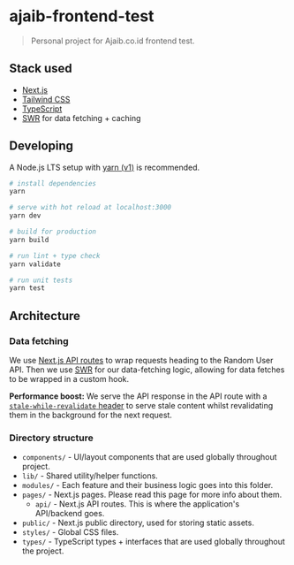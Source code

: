 # ajaib-frontend-test

> Personal project for Ajaib.co.id frontend test.

## Stack used

- [Next.js](https://nextjs.org/)
- [Tailwind CSS](https://tailwindcss.com/)
- [TypeScript](https://typescriptlang.org/)
- [SWR](https://swr.vercel.app/) for data fetching + caching

## Developing

A Node.js LTS setup with [yarn (v1)](https://yarnpkg.com/) is recommended.

```bash
# install dependencies
yarn

# serve with hot reload at localhost:3000
yarn dev

# build for production
yarn build

# run lint + type check
yarn validate

# run unit tests
yarn test
```

## Architecture

### Data fetching

We use [Next.js API routes](https://nextjs.org/docs/api-routes/introduction) to wrap requests heading to the Random User API. Then we use [SWR](https://swr.vercel.app/) for our data-fetching logic, allowing for data fetches to be wrapped in a custom hook.

**Performance boost:** We serve the API response in the API route with a [`stale-while-revalidate` header](https://web.dev/stale-while-revalidate/) to serve stale content whilst revalidating them in the background for the next request.

### Directory structure

- `components/` - UI/layout components that are used globally throughout project.
- `lib/` - Shared utility/helper functions.
- `modules/` - Each feature and their business logic goes into this folder.
- `pages/` - Next.js pages. Please read this page for more info about them.
  - `api/` - Next.js API routes. This is where the application's API/backend goes.
- `public/` - Next.js public directory, used for storing static assets.
- `styles/` - Global CSS files.
- `types/` - TypeScript types + interfaces that are used globally throughout the project.
